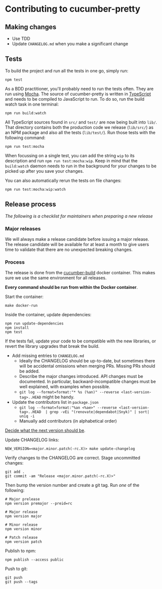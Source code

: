 # Contributing to cucumber-pretty

## Making changes

* Use TDD
* Update `CHANGELOG.md` when you make a significant change

## Tests

To build the project and run all the tests in one go, simply run:

    npm test

As a BDD practitioner, you'll probably need to run the tests often. They are run using [Mocha](https://mochajs.org/). The source of cucumber-pretty is written in [TypeScript](https://typescriptlang.org/) and needs to be compiled to JavaScript to run. To do so, run the build watch task in one terminal:

    npm run build:watch

All TypeScript sources found in `src/` and `test/` are now being built into `lib/`. That directory contains both the production code we release (`lib/src/`) as an NPM package and also all the tests (`lib/test/`). Run those tests with the following command:

    npm run test:mocha

When focussing on a single test, you can add the string `wip` to its description and run `npm run test:mocha:wip`. Keep in mind that the `build:watch` daemon needs to run in the background for your changes to be picked up after you save your changes.

You can also automatically rerun the tests on file changes:

    npm run test:mocha:wip:watch

## Release process

_The following is a checklist for maintainers when preparing a new release_

### Major releases

We will always make a release candidate before issuing a major release. The release candidate will be available for at least a month to give users time to validate that there are no unexpected breaking changes.

### Process

The release is done from the [cucumber-build](https://github.com/cucumber/cucumber-build/) docker container. This makes
sure we use the same environment for all releases.

**Every command should be run from within the Docker container**.

Start the container:

    make docker-run

Inside the container, update dependencies:

    npm run update-dependencies
    npm install
    npm test

If the tests fail, update your code to be compatible with the new libraries, or revert the library upgrades that break the build.

* Add missing entries to `CHANGELOG.md`
  * Ideally the CHANGELOG should be up-to-date, but sometimes there will be accidental omissions when merging PRs. Missing PRs should be added.
  * Describe the major changes introduced. API changes must be documented. In particular, backward-incompatible changes must be well explained, with examples when possible.
  * `git log --format=format:"* %s (%an)" --reverse <last-version-tag>..HEAD` might be handy.
* Update the contributors list in `package.json`
  * `git log --format=format:"%an <%ae>" --reverse <last-version-tag>..HEAD  | grep -vEi "(renovate|dependabot|Snyk)" | sort| uniq -i`
  * Manually add contributors (in alphabetical order)

[Decide what the next version should be](https://github.com/cucumber/cucumber/blob/master/RELEASE_PROCESS.md#decide-what-the-next-version-should-be).

Update CHANGELOG links:

    NEW_VERSION=<major.minor.patch(-rc.X)> make update-changelog

Verify changes to the CHANGELOG are correct. Stage uncommitted changes:

    git add .
    git commit -am "Release <major.minor.patch(-rc.X)>"

Then bump the version number and create a git tag. Run *one* of the following:

    # Major prelease
    npm version premajor --preid=rc

    # Major release
    npm version major

    # Minor release
    npm version minor

    # Patch release
    npm version patch

Publish to npm:

    npm publish --access public

Push to git:

    git push
    git push --tags